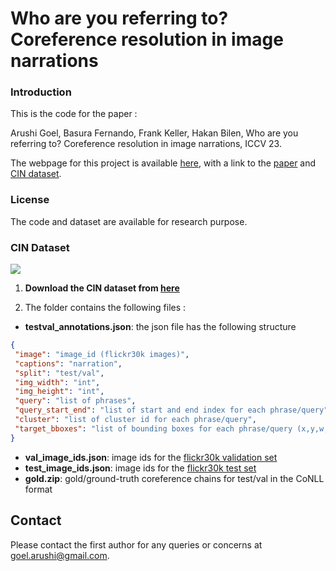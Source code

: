 # Who are you referring to? Coreference resolution in image narrations

### Introduction

This is the code for the paper :

Arushi Goel, Basura Fernando, Frank Keller, Hakan Bilen,  Who are you referring to? Coreference resolution in image narrations, ICCV 23.

The webpage for this project is available [here](https://groups.inf.ed.ac.uk/vico/research/CIN/), with a link to the [paper](https://groups.inf.ed.ac.uk/vico/assets/pdf/Goel23.pdf) and [CIN dataset](https://drive.google.com/drive/folders/1p_v2Mnv_k5i7YsQkH1sbdRZnBn-yRYDB?usp=sharing). 

### License

The code and dataset are available for research purpose. 

### CIN Dataset

![](media/cin-dataset.gif)

1. **Download the CIN dataset from [here](https://drive.google.com/drive/folders/1p_v2Mnv_k5i7YsQkH1sbdRZnBn-yRYDB?usp=sharing)** 

2. The folder contains the following files :
- **testval_annotations.json**: the json file has the following structure

```JSON
{
 "image": "image_id (flickr30k images)",
 "captions": "narration",
 "split": "test/val",
 "img_width": "int",
 "img_height": "int",
 "query": "list of phrases",
 "query_start_end": "list of start and end index for each phrase/query",
 "cluster": "list of cluster id for each phrase/query",
 "target_bboxes": "list of bounding boxes for each phrase/query (x,y,w,h)"
}
```
- **val_image_ids.json**: image ids for the [flickr30k validation set](https://google.github.io/localized-narratives/)
- **test_image_ids.json**: image ids for the [flickr30k test set](https://google.github.io/localized-narratives/)
- **gold.zip**: gold/ground-truth coreference chains for test/val in the CoNLL format


## Contact 

Please contact the first author for any queries or concerns at [goel.arushi@gmail.com](goel.arushi@gmail.com).


